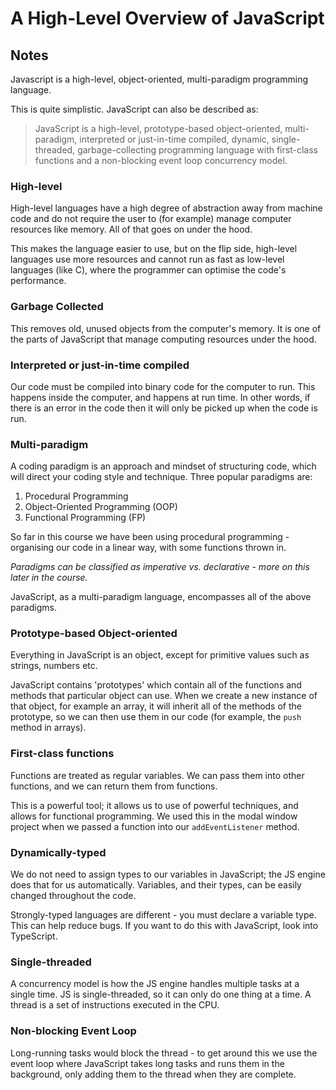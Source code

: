 # A High-Level Overview of JavaScript

## Notes

Javascript is a high-level, object-oriented, multi-paradigm programming language.

This is quite simplistic. JavaScript can also be described as:

> JavaScript is a high-level, prototype-based object-oriented, multi-paradigm, interpreted or just-in-time compiled, dynamic, single-threaded, garbage-collecting programming language with first-class functions and a non-blocking event loop concurrency model.

### High-level

High-level languages have a high degree of abstraction away from machine code and do not require the user to (for example) manage computer resources like memory. All of that goes on under the hood.

This makes the language easier to use, but on the flip side, high-level languages use more resources and cannot run as fast as low-level languages (like C), where the programmer can optimise the code's performance.

### Garbage Collected

This removes old, unused objects from the computer's memory. It is one of the parts of JavaScript that manage computing resources under the hood.

### Interpreted or just-in-time compiled

Our code must be compiled into binary code for the computer to run. This happens inside the computer, and happens at run time. In other words, if there is an error in the code then it will only be picked up when the code is run.

### Multi-paradigm

A coding paradigm is an approach and mindset of structuring code, which will direct your coding style and technique. Three popular paradigms are:

1. Procedural Programming
2. Object-Oriented Programming (OOP)
3. Functional Programming (FP)

So far in this course we have been using procedural programming - organising our code in a linear way, with some functions thrown in.

_Paradigms can be classified as imperative vs. declarative - more on this later in the course._

JavaScript, as a multi-paradigm language, encompasses all of the above paradigms.

### Prototype-based Object-oriented

Everything in JavaScript is an object, except for primitive values such as strings, numbers etc.

JavaScript contains 'prototypes' which contain all of the functions and methods that particular object can use. When we create a new instance of that object, for example an array, it will inherit all of the methods of the prototype, so we can then use them in our code (for example, the `push` method in arrays).

### First-class functions

Functions are treated as regular variables. We can pass them into other functions, and we can return them from functions.

This is a powerful tool; it allows us to use of powerful techniques, and allows for functional programming. We used this in the modal window project when we passed a function into our `addEventListener` method.

### Dynamically-typed

We do not need to assign types to our variables in JavaScript; the JS engine does that for us automatically. Variables, and their types, can be easily changed throughout the code.

Strongly-typed languages are different - you must declare a variable type. This can help reduce bugs. If you want to do this with JavaScript, look into TypeScript.

### Single-threaded

A concurrency model is how the JS engine handles multiple tasks at a single time. JS is single-threaded, so it can only do one thing at a time. A thread is a set of instructions executed in the CPU.

### Non-blocking Event Loop

Long-running tasks would block the thread - to get around this we use the event loop where JavaScript takes long tasks and runs them in the background, only adding them to the thread when they are complete.

